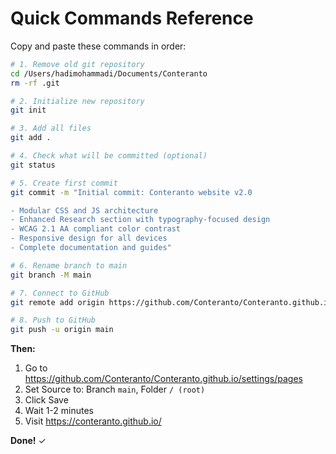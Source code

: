 # Quick Commands Reference

Copy and paste these commands in order:

```bash
# 1. Remove old git repository
cd /Users/hadimohammadi/Documents/Conteranto
rm -rf .git

# 2. Initialize new repository
git init

# 3. Add all files
git add .

# 4. Check what will be committed (optional)
git status

# 5. Create first commit
git commit -m "Initial commit: Conteranto website v2.0

- Modular CSS and JS architecture
- Enhanced Research section with typography-focused design
- WCAG 2.1 AA compliant color contrast
- Responsive design for all devices
- Complete documentation and guides"

# 6. Rename branch to main
git branch -M main

# 7. Connect to GitHub
git remote add origin https://github.com/Conteranto/Conteranto.github.io.git

# 8. Push to GitHub
git push -u origin main
```

**Then:**
1. Go to https://github.com/Conteranto/Conteranto.github.io/settings/pages
2. Set Source to: Branch `main`, Folder `/ (root)`
3. Click Save
4. Wait 1-2 minutes
5. Visit https://conteranto.github.io/

**Done!** ✓
